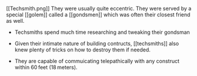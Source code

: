[[Techsmith.png]]
They were usually quite eccentric. They were served by a special [[golem]] called a [[gondsmen]] which was often their closest friend as well.
- Techsmiths spend much time researching and tweaking their gondsman

- Given their intimate nature of building contructs, [[techsmiths]] also knew plenty of tricks on how to destroy them if needed. 
- They are capable of commuicating telepathically with any construct within 60 feet (18 meters).